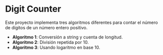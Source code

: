 # Digit Counter

Este proyecto implementa tres algoritmos diferentes para contar el número de dígitos de un número entero positivo.

- **Algoritmo 1**: Conversión a string y cuenta de longitud.
- **Algoritmo 2**: División repetida por 10.
- **Algoritmo 3**: Usando logaritmo en base 10.